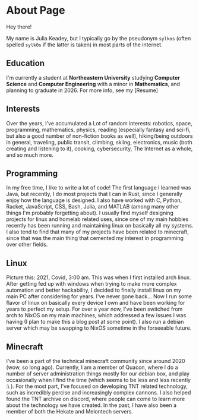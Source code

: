 # About Page

Hey there!

My name is Julia Keadey, but I typically go by the pseudonym `sylkos` (often spelled `sylk0s` if the latter is taken) in most parts of the internet.

## Education

I'm currently a student at **Northeastern University** studying **Computer Science** and **Computer Engineering** with a minor in **Mathematics**, and planning to graduate in 2026. For more info, see my [Resume]

## Interests

Over the years, I've accumulated a Lot of random interests: robotics, space, programming, mathematics, physics, reading (especially fantasy and sci-fi, but also a good number of non-fiction books as well), hiking/being outdoors in general, traveling, public transit, climbing, skiing, electronics, music (both creating and listening to it), cooking, cybersecurity, The Internet as a whole, and so much more.

## Programming

In my free time, I like to write a lot of code! The first language I learned was Java, but recently, I do most projects that I can in Rust, since I generally enjoy how the language is designed. I also have worked with C, Python, Racket, JavaScript, CSS, Bash, Julia, and MATLAB (among many other things I'm probably forgetting about). I usually find myself designing projects for linux and homelab related uses, since one of my main hobbies recently has been running and maintaining linux on basically all my systems. I also tend to find that many of my projects have been related to minecraft, since that was the main thing that cemented my interest in programming over other fields.

## Linux

Picture this: 2021, Covid, 3:00 am. This was when I first installed arch linux. After getting fed up with windows when trying to make more complex automation and better hackability, I decided to finally install linux on my main PC after considering for years. I've never gone back... Now I run some flavor of linux on basically every device I own and have been working for years to perfect my setup. For over a year now, I've been switched from arch to NixOS on my main machines, which addressed a few issues I was having (I plan to make this a blog post at some point). I also run a debian server which may be swapping to NixOS sometime in the forseeable future.

## Minecraft

I've been a part of the technical minecraft community since around 2020 (wow, so long ago). Currently, I am a member of Quacon, where I do a number of server administration things mostly for our debian box, and play occasionally when I find the time (which seems to be less and less recently :\ ). For the most part, I've focused on developing TNT related technology, such as incredibly percise and increasingly complex cannons. I also helped found the TNT archive on discord, where people can come to learn more about the technology we have created. In the past, I have also been a member of both the Hekate and Melontech servers.